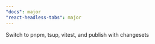 ```yaml
---
"docs": major
"react-headless-tabs": major
---
```


Switch to pnpm, tsup, vitest, and publish with changesets
